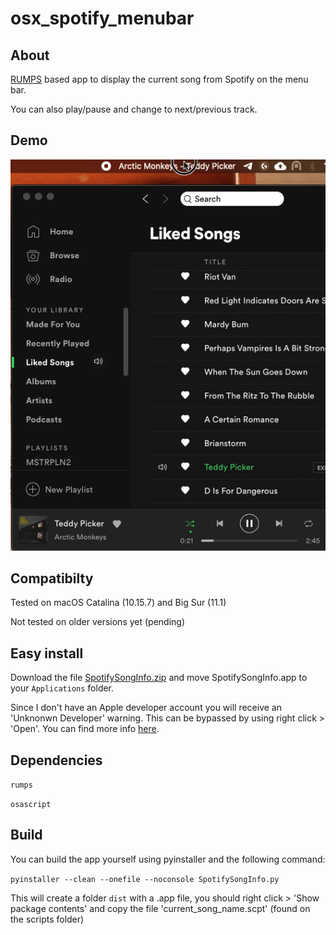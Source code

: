 # osx_spotify_menubar

## About
[RUMPS](https://github.com/jaredks/rumps) based app to display the current song from Spotify on the menu bar. 

You can also play/pause and change to next/previous track.

## Demo
![demo](https://github.com/ftiemroth/osx_spotify_menubar/blob/main/demo/demo.gif?raw=true)

## Compatibilty
Tested on macOS Catalina (10.15.7) and Big Sur (11.1)

Not tested on older versions yet (pending)

## Easy install
Download the file [SpotifySongInfo.zip](https://github.com/ftiemroth/osx_spotify_menubar/blob/main/SpotifySongInfo.zip) and move SpotifySongInfo.app to your `Applications` folder.

Since I don't have an Apple developer account you will receive an 'Unknonwn Developer' warning. This can be bypassed by using right click > 'Open'. You can find more info [here](https://support.apple.com/kb/PH25088?locale=en_US).

## Dependencies
`rumps`

`osascript`

## Build
You can build the app yourself using pyinstaller and the following command:

`pyinstaller --clean --onefile --noconsole SpotifySongInfo.py`

This will create a folder `dist` with a .app file, you should right click > 'Show package contents' and copy the file 'current_song_name.scpt' (found on the scripts folder)

